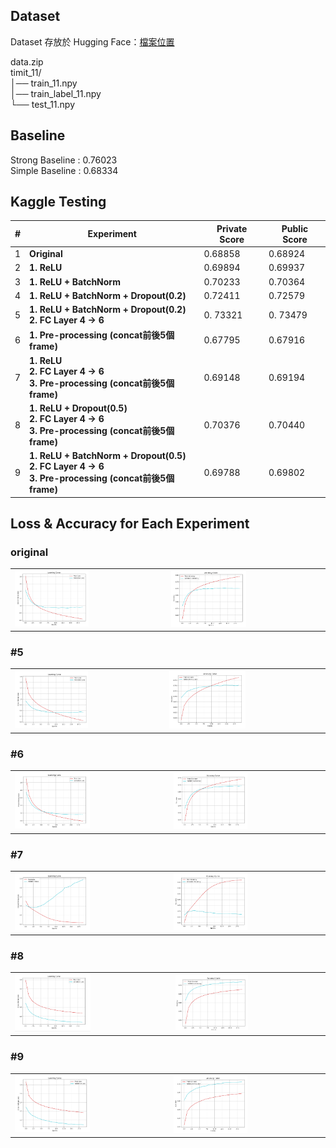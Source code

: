 ##  Dataset
Dataset 存放於 Hugging Face：[檔案位置](https://huggingface.co/datasets/pollychen/ML2021-HW2-Dataset/tree/main)

data.zip  
timit_11/  
│── train_11.npy    
│── train_label_11.npy    
└── test_11.npy  

##  Baseline  
Strong Baseline : 0.76023  
Simple Baseline : 0.68334  

##  Kaggle Testing 
| #  | Experiment                                                          | Private Score | Public Score |
|----|-----------------------------------------------------------------|--------------|-------------|
| 1  | **Original**                                                   | 0.68858      | 0.68924     |
| 2  | **1. ReLU**                                                    | 0.69894      | 0.69937     |
| 3  | **1. ReLU + BatchNorm**                                        | 0.70233      | 0.70364     |
| 4  | **1. ReLU + BatchNorm + Dropout(0.2)**                         | 0.72411      | 0.72579     |
| 5  | **1. ReLU + BatchNorm + Dropout(0.2)**  <br> **2. FC Layer 4 → 6**                        | 0. 73321     | 0. 73479    |
| 6  | **1. Pre-processing (concat前後5個frame)**                         | 0.67795      | 0.67916     |
| 7  | **1. ReLU** <br> **2. FC Layer 4 → 6** <br> **3. Pre-processing (concat前後5個frame)**  | 0.69148 | 0.69194 |
| 8  | **1. ReLU + Dropout(0.5)** <br> **2. FC Layer 4 → 6** <br> **3. Pre-processing (concat前後5個frame)**  | 0.70376 | 0.70440 |
| 9  | **1. ReLU + BatchNorm + Dropout(0.5)** <br> **2. FC Layer 4 → 6** <br> **3. Pre-processing (concat前後5個frame)** | 0.69788 | 0.69802 |

## Loss & Accuracy for Each Experiment

### original
<table>
  <tr>
    <td><img src="result_plot/original_loss.png" width="50%"></td>
    <td><img src="result_plot/original_acc.png" width="50%"></td>
  </tr>
</table>

### #5
<table>
  <tr>
    <td><img src="result_plot/%235_loss.png" width="50%"></td>
    <td><img src="result_plot/%235_acc.png" width="50%"></td>
  </tr>
</table>

### #6
<table>
  <tr>
    <td><img src="result_plot/%236_loss.png" width="50%"></td>
    <td><img src="result_plot/%236_acc.png" width="50%"></td>
  </tr>
</table>

### #7
<table>
  <tr>
    <td><img src="result_plot/%237_loss.png" width="50%"></td>
    <td><img src="result_plot/%237_acc.png" width="50%"></td>
  </tr>
</table>

### #8
<table>
  <tr>
    <td><img src="result_plot/%238_loss.png" width="50%"></td>
    <td><img src="result_plot/%238_acc.png" width="50%"></td>
  </tr>
</table>

### #9
<table>
  <tr>
    <td><img src="result_plot/%239_loss.png" width="50%"></td>
    <td><img src="result_plot/%239_acc.png" width="50%"></td>
  </tr>
</table>
